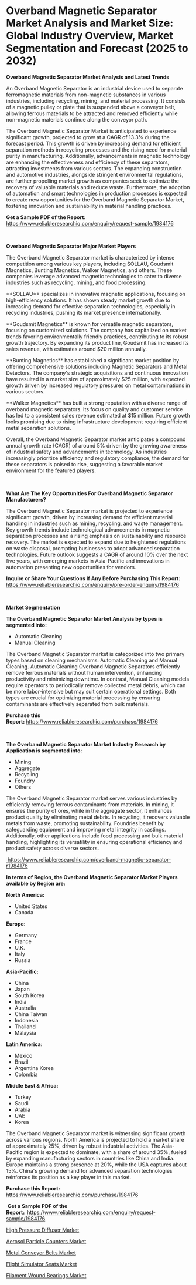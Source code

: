 <p><h1>Overband Magnetic Separator Market Analysis and Market Size: Global Industry Overview, Market Segmentation and Forecast (2025 to 2032)</h1></p><p><strong>Overband Magnetic Separator Market Analysis and Latest Trends</strong></p>
<p><p>An Overband Magnetic Separator is an industrial device used to separate ferromagnetic materials from non-magnetic substances in various industries, including recycling, mining, and material processing. It consists of a magnetic pulley or plate that is suspended above a conveyor belt, allowing ferrous materials to be attracted and removed efficiently while non-magnetic materials continue along the conveyor path.</p><p>The Overband Magnetic Separator Market is anticipated to experience significant growth, projected to grow at a CAGR of 13.3% during the forecast period. This growth is driven by increasing demand for efficient separation methods in recycling processes and the rising need for material purity in manufacturing. Additionally, advancements in magnetic technology are enhancing the effectiveness and efficiency of these separators, attracting investments from various sectors. The expanding construction and automotive industries, alongside stringent environmental regulations, are further propelling market growth as companies seek to optimize the recovery of valuable materials and reduce waste. Furthermore, the adoption of automation and smart technologies in production processes is expected to create new opportunities for the Overband Magnetic Separator Market, fostering innovation and sustainability in material handling practices.</p></p>
<p><strong>Get a Sample PDF of the Report:&nbsp;</strong> <a href="https://www.reliableresearchiq.com/enquiry/request-sample/1984176?utm_campaign=1900&utm_medium=2&utm_source=Github&utm_content=ia&utm_term=08042025&utm_id=overband-magnetic-separator">https://www.reliableresearchiq.com/enquiry/request-sample/1984176</a></p>
<p>&nbsp;</p>
<p><strong>Overband Magnetic Separator Major Market Players</strong></p>
<p><p>The Overband Magnetic Separator market is characterized by intense competition among various key players, including SOLLAU, Goudsmit Magnetics, Bunting Magnetics, Walker Magnetics, and others. These companies leverage advanced magnetic technologies to cater to diverse industries such as recycling, mining, and food processing.</p><p>**SOLLAU** specializes in innovative magnetic applications, focusing on high-efficiency solutions. It has shown steady market growth due to increasing demand for effective separation technologies, especially in recycling industries, pushing its market presence internationally.</p><p>**Goudsmit Magnetics** is known for versatile magnetic separators, focusing on customized solutions. The company has capitalized on market trends favoring environmentally friendly practices, contributing to its robust growth trajectory. By expanding its product line, Goudsmit has increased its sales revenue, with estimates around $20 million annually.</p><p>**Bunting Magnetics** has established a significant market position by offering comprehensive solutions including Magnetic Separators and Metal Detectors. The company's strategic acquisitions and continuous innovation have resulted in a market size of approximately $25 million, with expected growth driven by increased regulatory pressures on metal contaminations in various sectors.</p><p>**Walker Magnetics** has built a strong reputation with a diverse range of overband magnetic separators. Its focus on quality and customer service has led to a consistent sales revenue estimated at $15 million. Future growth looks promising due to rising infrastructure development requiring efficient metal separation solutions.</p><p>Overall, the Overband Magnetic Separator market anticipates a compound annual growth rate (CAGR) of around 5% driven by the growing awareness of industrial safety and advancements in technology. As industries increasingly prioritize efficiency and regulatory compliance, the demand for these separators is poised to rise, suggesting a favorable market environment for the featured players.</p></p>
<p>&nbsp;</p>
<p><strong>What Are The Key Opportunities For Overband Magnetic Separator Manufacturers?</strong></p>
<p><p>The Overband Magnetic Separator market is projected to experience significant growth, driven by increasing demand for efficient material handling in industries such as mining, recycling, and waste management. Key growth trends include technological advancements in magnetic separation processes and a rising emphasis on sustainability and resource recovery. The market is expected to expand due to heightened regulations on waste disposal, prompting businesses to adopt advanced separation technologies. Future outlook suggests a CAGR of around 10% over the next five years, with emerging markets in Asia-Pacific and innovations in automation presenting new opportunities for vendors.</p></p>
<p><strong>Inquire or Share Your Questions If Any Before Purchasing This Report:</strong> <a href="https://www.reliableresearchiq.com/enquiry/pre-order-enquiry/1984176?utm_campaign=1900&utm_medium=2&utm_source=Github&utm_content=ia&utm_term=08042025&utm_id=overband-magnetic-separator">https://www.reliableresearchiq.com/enquiry/pre-order-enquiry/1984176</a></p>
<p>&nbsp;</p>
<p><strong>Market Segmentation</strong></p>
<p><strong>The Overband Magnetic Separator Market Analysis by types is segmented into:</strong></p>
<p><ul><li>Automatic Cleaning</li><li>Manual Cleaning</li></ul></p>
<p><p>The Overband Magnetic Separator market is categorized into two primary types based on cleaning mechanisms: Automatic Cleaning and Manual Cleaning. Automatic Cleaning Overband Magnetic Separators efficiently remove ferrous materials without human intervention, enhancing productivity and minimizing downtime. In contrast, Manual Cleaning models require operators to periodically remove collected metal debris, which can be more labor-intensive but may suit certain operational settings. Both types are crucial for optimizing material processing by ensuring contaminants are effectively separated from bulk materials.</p></p>
<p><strong>Purchase this Report:&nbsp;</strong><a href="https://www.reliableresearchiq.com/purchase/1984176?utm_campaign=1900&utm_medium=2&utm_source=Github&utm_content=ia&utm_term=08042025&utm_id=overband-magnetic-separator">https://www.reliableresearchiq.com/purchase/1984176</a></p>
<p>&nbsp;</p>
<p><strong>The Overband Magnetic Separator Market Industry Research by Application is segmented into:</strong></p>
<p><ul><li>Mining</li><li>Aggregate</li><li>Recycling</li><li>Foundry</li><li>Others</li></ul></p>
<p><p>The Overband Magnetic Separator market serves various industries by efficiently removing ferrous contaminants from materials. In mining, it ensures the purity of ores, while in the aggregate sector, it enhances product quality by eliminating metal debris. In recycling, it recovers valuable metals from waste, promoting sustainability. Foundries benefit by safeguarding equipment and improving metal integrity in castings. Additionally, other applications include food processing and bulk material handling, highlighting its versatility in ensuring operational efficiency and product safety across diverse sectors.</p></p>
<p><a href="https://www.reliableresearchiq.com/overband-magnetic-separator-r1984176?utm_campaign=1900&utm_medium=2&utm_source=Github&utm_content=ia&utm_term=08042025&utm_id=overband-magnetic-separator">&nbsp;https://www.reliableresearchiq.com/overband-magnetic-separator-r1984176</a></p>
<p><strong>In terms of Region, the Overband Magnetic Separator Market Players available by Region are:</strong></p>
<p>
    <p> <strong> North America: </strong>
        <ul>
            <li>United States</li>
            <li>Canada</li>
        </ul>
        </p> 
    <p> <strong> Europe: </strong>
        <ul>
            <li>Germany</li>
            <li>France</li>
            <li>U.K.</li>
            <li>Italy</li>
            <li>Russia</li>
        </ul>
        </p> 
    <p> <strong> Asia-Pacific: </strong>
        <ul>
            <li>China</li>
            <li>Japan</li>
            <li>South Korea</li>
            <li>India</li>
            <li>Australia</li>
            <li>China Taiwan</li>
            <li>Indonesia</li>
            <li>Thailand</li>
            <li>Malaysia</li>
        </ul>
        </p> 
    <p> <strong> Latin America: </strong>
        <ul>
            <li>Mexico</li>
            <li>Brazil</li>
            <li>Argentina Korea</li>
            <li>Colombia</li>
        </ul>
        </p> 
    <p> <strong> Middle East & Africa: </strong>
        <ul>
            <li>Turkey</li>
            <li>Saudi</li>
            <li>Arabia</li>
            <li>UAE</li>
            <li>Korea</li>
        </ul>
    </p>
    </p>
<p><p>The Overband Magnetic Separator market is witnessing significant growth across various regions. North America is projected to hold a market share of approximately 25%, driven by robust industrial activities. The Asia-Pacific region is expected to dominate, with a share of around 35%, fueled by expanding manufacturing sectors in countries like China and India. Europe maintains a strong presence at 20%, while the USA captures about 15%. China's growing demand for advanced separation technologies reinforces its position as a key player in this market.</p></p>
<p><strong>Purchase this Report: </strong><a href="https://www.reliableresearchiq.com/purchase/1984176?utm_campaign=1900&utm_medium=2&utm_source=Github&utm_content=ia&utm_term=08042025&utm_id=overband-magnetic-separator">https://www.reliableresearchiq.com/purchase/1984176</a></p>
<p>&nbsp;<strong>Get a Sample PDF of the Report:&nbsp;&nbsp;</strong><a href="https://www.reliableresearchiq.com/enquiry/request-sample/1984176?utm_campaign=1900&utm_medium=2&utm_source=Github&utm_content=ia&utm_term=08042025&utm_id=overband-magnetic-separator">https://www.reliableresearchiq.com/enquiry/request-sample/1984176</a></p>
<p><strong></strong></p>
<p><p><a href="https://github.com/busamoleankk/Market-Research-Report-List-1/blob/main/high-pressure-diffuser-market.md?utm_campaign=1900&utm_medium=2&utm_source=Github&utm_content=ia&utm_term=08042025&utm_id=overband-magnetic-separator">High Pressure Diffuser Market</a></p><p><a href="https://github.com/cayposshefin/Market-Research-Report-List-1/blob/main/aerosol-particle-counters-market.md?utm_campaign=1900&utm_medium=2&utm_source=Github&utm_content=ia&utm_term=08042025&utm_id=overband-magnetic-separator">Aerosol Particle Counters Market</a></p><p><a href="https://github.com/chillwervenu/Market-Research-Report-List-1/blob/main/metal-conveyor-belts-market.md?utm_campaign=1900&utm_medium=2&utm_source=Github&utm_content=ia&utm_term=08042025&utm_id=overband-magnetic-separator">Metal Conveyor Belts Market</a></p><p><a href="https://github.com/kanetaerkid/Market-Research-Report-List-1/blob/main/flight-simulator-seats-market.md?utm_campaign=1900&utm_medium=2&utm_source=Github&utm_content=ia&utm_term=08042025&utm_id=overband-magnetic-separator">Flight Simulator Seats Market</a></p><p><a href="https://github.com/yodhafirorae/Market-Research-Report-List-1/blob/main/filament-wound-bearings-market.md?utm_campaign=1900&utm_medium=2&utm_source=Github&utm_content=ia&utm_term=08042025&utm_id=overband-magnetic-separator">Filament Wound Bearings Market</a></p></p>
